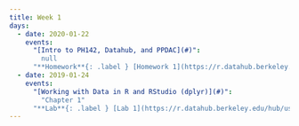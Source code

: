 ```yaml
---
title: Week 1
days:
  - date: 2020-01-22
    events:
      "[Intro to PH142, Datahub, and PPDAC](#)":
        null
      "**Homework**{: .label } [Homework 1](https://r.datahub.berkeley.edu/hub/user-redirect/git-pull?repo=https%3A%2F%2Fgithub.com%2Fph142-ucb%2Fsp20&urlpath=rstudio%2F) (Due Jan. 28)"
  - date: 2019-01-24
    events:
      "[Working with Data in R and RStudio (dplyr)](#)":
        "Chapter 1"
      "**Lab**{: .label } [Lab 1](https://r.datahub.berkeley.edu/hub/user-redirect/git-pull?repo=https%3A%2F%2Fgithub.com%2Fph142-ucb%2Fsp20&urlpath=rstudio%2F) (Due Jan. 24)"
---
```



<!-- 
events:
      "**Section**{: .label } [Intro to Java](#)":
        "Solution" -->
